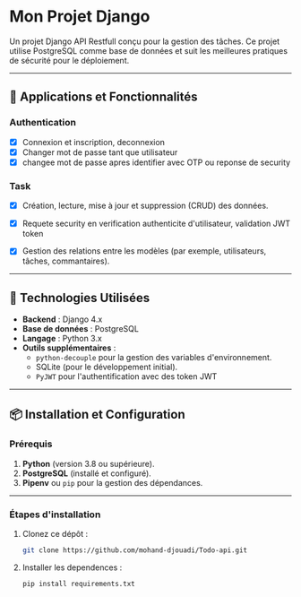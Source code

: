 # Mon Projet Django

Un projet Django API Restfull conçu pour la gestion des tâches. Ce projet utilise PostgreSQL comme base de données et suit les meilleures pratiques de sécurité pour le déploiement.

---

## 📂 Applications et Fonctionnalités
### Authentication

- [x] Connexion et inscription, deconnexion
- [x] Changer mot de passe tant que utilisateur
- [x] changee mot de passe apres identifier avec OTP ou reponse de security

### Task
- [x] Création, lecture, mise à jour et suppression (CRUD) des données.
- [x] Requete security en verification authenticite d'utilisateur, validation JWT token 
- [x] Gestion des relations entre les modèles (par exemple, utilisateurs, tâches, commantaires).


---

## 🚀 Technologies Utilisées

- **Backend** : Django 4.x
- **Base de données** : PostgreSQL
- **Langage** : Python 3.x
- **Outils supplémentaires** :
  - `python-decouple` pour la gestion des variables d'environnement.
  - SQLite (pour le développement initial).
  - `PyJWT` pour l'authentification avec des token JWT 

---

## 📦 Installation et Configuration

### Prérequis

1. **Python** (version 3.8 ou supérieure).
2. **PostgreSQL** (installé et configuré).
3. **Pipenv** ou `pip` pour la gestion des dépendances.

---

### Étapes d'installation

1. Clonez ce dépôt :
   ```bash
   git clone https://github.com/mohand-djouadi/Todo-api.git
2. Installer les dependences :
   ```bash
   pip install requirements.txt
